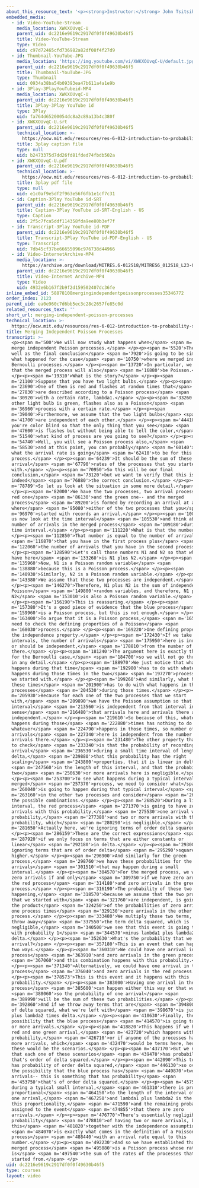 ```yaml
---
about_this_resource_text: '<p><strong>Instructor:</strong> John Tsitsiklis</p>'
embedded_media:
  - id: Video-YouTube-Stream
    media_location: XWKXOUvqC-U
    parent_uid: dc2216e9619c2917df0f0f49630b46f5
    title: Video-YouTube-Stream
    type: Video
    uid: c97d72465cfd736982a82df08f4f27d9
  - id: Thumbnail-YouTube-JPG
    media_location: 'https://img.youtube.com/vi/XWKXOUvqC-U/default.jpg'
    parent_uid: dc2216e9619c2917df0f0f49630b46f5
    title: Thumbnail-YouTube-JPG
    type: Thumbnail
    uid: 0934a38ba54b09393ea47b611a4a1e9b
  - id: 3Play-3PlayYouTubeid-MP4
    media_location: XWKXOUvqC-U
    parent_uid: dc2216e9619c2917df0f0f49630b46f5
    title: 3Play-3Play YouTube id
    type: 3Play
    uid: fa764d65200054dc8a2c89a13b4c380f
  - id: XWKXOUvqC-U.srt
    parent_uid: dc2216e9619c2917df0f0f49630b46f5
    technical_location: >-
      https://ocw.mit.edu/resources/res-6-012-introduction-to-probability-spring-2018/part-iii-random-processes/merging-independent-poisson-processes/XWKXOUvqC-U.srt
    title: 3play caption file
    type: null
    uid: b2473375d7dd26fd81fded74fbdb502a
  - id: XWKXOUvqC-U.pdf
    parent_uid: dc2216e9619c2917df0f0f49630b46f5
    technical_location: >-
      https://ocw.mit.edu/resources/res-6-012-introduction-to-probability-spring-2018/part-iii-random-processes/merging-independent-poisson-processes/XWKXOUvqC-U.pdf
    title: 3play pdf file
    type: null
    uid: e1c0af9e5df2f963e56f6fb1e1cf7c31
  - id: Caption-3Play YouTube id-SRT
    parent_uid: dc2216e9619c2917df0f0f49630b46f5
    title: Caption-3Play YouTube id-SRT-English - US
    type: Caption
    uid: 2f5c7fca5ddf114358fda9ee80b3ef7f
  - id: Transcript-3Play YouTube id-PDF
    parent_uid: dc2216e9619c2917df0f0f49630b46f5
    title: Transcript-3Play YouTube id-PDF-English - US
    type: Transcript
    uid: 7db45cf37be66655096c976738d44966
  - id: Video-InternetArchive-MP4
    media_location: >-
      https://archive.org/download/MITRES.6-012S18/MITRES6_012S18_L23-03_300k.mp4
    parent_uid: dc2216e9619c2917df0f0f49630b46f5
    title: Video-Internet Archive-MP4
    type: Video
    uid: 4932e6b167f2b9f2d159502407dc36fe
inline_embed_id: 58878108mergingindependentpoissonprocesses35346772
order_index: 2123
parent_uid: ea0e960c7d6bb5ec3c28c2657fe85c0d
related_resources_text: ''
short_url: merging-independent-poisson-processes
technical_location: >-
  https://ocw.mit.edu/resources/res-6-012-introduction-to-probability-spring-2018/part-iii-random-processes/merging-independent-poisson-processes
title: Merging Independent Poisson Processes
transcript: >-
  <p><span m='500'>We will now study what happens when</span> <span m='2380'>we
  merge independent Poisson processes.</span> </p><p><span m='5520'>The story as
  well as the final conclusion</span> <span m='7920'>is going to be similar to
  what happened for the case</span> <span m='10750'>where we merged independent
  Bernoulli processes.</span> </p><p><span m='13720'>In particular, we will see
  that the merged process will also</span> <span m='16880'>be Poisson.</span>
  </p><p><span m='19310'>What is the story?</span> </p><p><span
  m='21100'>Suppose that you have two light bulbs.</span> </p><p><span
  m='23690'>One of them is red and flashes at random times that</span> <span
  m='27830'>are described according to a Poisson process</span> <span
  m='30920'>with a certain rate, lambda1.</span> </p><p><span m='33260'>The
  other light bulb is green, flashes also as a Poisson</span> <span
  m='36960'>process with a certain rate.</span> </p><p><span
  m='39040'>Furthermore, we assume that the two light bulbs</span> <span
  m='41700'>are independent of each other.</span> </p><p><span m='44410'>If
  you're color blind so that the only thing that you see</span> <span
  m='47600'>is flashes but without being able to tell the color,</span> <span
  m='51540'>what kind of process are you going to see?</span> </p><p><span
  m='54740'>Well, you will see a Poisson process also,</span> <span
  m='58530'>and at this point, you can probably</span> <span m='60140'>guess
  what the arrival rate is going</span> <span m='62410'>to be for this Poisson
  process.</span> </p><p><span m='64239'>It should be the sum of these two
  arrival</span> <span m='67790'>rates of the processes that you started
  with.</span> </p><p><span m='70950'>So this will be our final
  conclusion,</span> <span m='73120'>but we want to verify that this is
  indeed</span> <span m='76880'>the correct conclusion.</span> </p><p><span
  m='78789'>So let us look at the situation in some more detail.</span>
  </p><p><span m='82000'>We have the two processes, two arrival processes-- the
  red one</span> <span m='86130'>and the green one-- and the merged
  process</span> <span m='89200'>is formed by recording an arrival at any time
  where</span> <span m='95080'>either of the two processes that you</span> <span
  m='96970'>started with records an arrival.</span> </p><p><span m='100990'>Let
  us now look at the time interval</span> <span m='105530'>and think about the
  number of arrivals in the merged process</span> <span m='109180'>during this
  time interval.</span> </p><p><span m='111220'>What is that the number?</span>
  </p><p><span m='112850'>That number is equal to the number of arrivals</span>
  <span m='116870'>that you have in the first process plus</span> <span
  m='122060'>the number of arrivals that you have in the second process.</span>
  </p><p><span m='128590'>Let's call those numbers N1 and N2 so that what we
  have here</span> <span m='133260'>is N1 plus N2.</span> </p><p><span
  m='135960'>Now, N1 is a Poisson random variable</span> <span
  m='138880'>because this is a Poisson process.</span> </p><p><span
  m='140930'>Similarly, N2 is a Poisson random variable.</span> </p><p><span
  m='143380'>We assume that these two processes are independent.</span>
  </p><p><span m='146270'>Therefore, N1 plus N2 is the sum of independent
  Poisson</span> <span m='149800'>random variables, and therefore, N1 plus
  N2</span> <span m='153010'>is also a Poisson random variable.</span>
  </p><p><span m='156190'>This is reassuring.</span> </p><p><span
  m='157380'>It's a good piece of evidence that the blue process</span> <span
  m='159960'>is a Poisson process, but this is not enough.</span> </p><p><span
  m='163400'>To argue that it is a Poisson process,</span> <span m='165280'>we
  need to check the defining properties of a Poisson</span> <span
  m='168030'>process.</span> </p><p><span m='169220'>One defining property is
  the independence property.</span> </p><p><span m='172430'>If we take disjoint
  intervals, the number of arrivals</span> <span m='175950'>here is independent,
  or should be independent,</span> <span m='178810'>from the number of arrivals
  there.</span> </p><p><span m='181240'>The argument here is exactly the same as
  for the Bernoulli case,</span> <span m='184700'>so we will not go through it
  in any detail.</span> </p><p><span m='188970'>We just notice that whatever
  happens during that time</span> <span m='192980'>has to do with whatever
  happens during those times in the two</span> <span m='197270'>processes that
  we started with.</span> </p><p><span m='199260'>And similarly, what happens in
  these times</span> <span m='201900'>has to do with what happens in these two
  processes</span> <span m='204530'>during those times.</span> </p><p><span
  m='205930'>Because for each one of the two processes that we start
  with,</span> <span m='209890'>we have the Poisson assumption so that this
  interval</span> <span m='213560'>is independent from that interval in the
  sense</span> <span m='216480'>that arrivals here and arrivals there are
  independent.</span> </p><p><span m='219610'>So because of this, whatever
  happens during those</span> <span m='222880'>times has nothing to do with
  whatever</span> <span m='224790'>happens in those times, so number of
  arrivals</span> <span m='227340'>here is independent from the number of
  arrivals there.</span> </p><p><span m='231480'>The other property that we need
  to check</span> <span m='233340'>is that the probability of recording an
  arrival</span> <span m='236530'>during a small time interval of length
  delta,</span> <span m='239880'>that this probability has the right
  scaling</span> <span m='243800'>properties, that it is linear in delta,</span>
  <span m='247560'>in the length of this interval, and that the probability of
  two</span> <span m='250630'>or more arrivals here is negligible.</span>
  </p><p><span m='253700'>To see what happens during a typical interval in the
  merged</span> <span m='257370'>process, we need to consider what</span> <span
  m='260040'>is going to happen during that typical interval</span> <span
  m='263160'>in the other two processes and consider</span> <span m='266050'>all
  the possible combinations.</span> </p><p><span m='268520'>During a little
  interval, the red process</span> <span m='271370'>is going to have zero
  arrivals with this probability,</span> <span m='275530'>one arrival with this
  probability,</span> <span m='277380'>and two or more arrivals with this
  probability, which</span> <span m='280290'>is negligible.</span> </p><p><span
  m='281650'>Actually here, we're ignoring terms of order delta squared.</span>
  </p><p><span m='286159'>These are the correct expressions</span> <span
  m='287920'>if we only focus on terms that are either constants or
  linear</span> <span m='292180'>in delta.</span> </p><p><span m='293000'>We are
  ignoring terms that are of order delta</span> <span m='295290'>square or
  higher.</span> </p><p><span m='296900'>And similarly for the green
  process,</span> <span m='298760'>we have these probabilities for the number of
  arrivals</span> <span m='301510'>that may happen during a small
  interval.</span> </p><p><span m='304570'>For the merged process, we will have
  zero arrivals if and only</span> <span m='309750'>if we have zero arrivals in
  the red process</span> <span m='314180'>and zero arrivals in the green
  process.</span> </p><p><span m='316190'>The probability of these two events
  happening,</span> <span m='318570'>because we assume that the two processes
  that we started with</span> <span m='321760'>are independent, is going to be
  the product</span> <span m='324250'>of the probabilities of zero arrivals in
  one process times</span> <span m='329130'>zero arrivals in the other
  process.</span> </p><p><span m='333480'>We multiply those two terms, and if we
  throw away</span> <span m='337550'>the term delta squared, which is
  negligible,</span> <span m='340500'>we see that this event is going to happen
  with probability 1</span> <span m='344570'>minus lambda1 plus lambda2 times
  delta.</span> </p><p><span m='352630'>What's the probability that we get one
  arrival?</span> </p><p><span m='357180'>This is an event that can happen in
  two ways.</span> </p><p><span m='360310'>We could have one arrival in the red
  process</span> <span m='363910'>and zero arrivals in the green process,</span>
  <span m='367060'>and this combination happens with this probability.</span>
  </p><p><span m='371340'>Alternatively, we could have one arrival in the green
  process</span> <span m='376040'>and zero arrivals in the red process.</span>
  </p><p><span m='378573'>This is this event and it happens with this
  probability.</span> </p><p><span m='383000'>Having one arrival in the blue
  process</span> <span m='385600'>can happen either this way or that way,</span>
  <span m='388060'>so the probability of one arrival</span> <span
  m='389990'>will be the sum of these two probabilities.</span> </p><p><span
  m='392860'>And if we throw away terms that are</span> <span m='394800'>order
  of delta squared, what we're left with</span> <span m='398670'>is just lambda1
  plus lambda2 times delta.</span> </p><p><span m='410630'>Finally, there's the
  possibility that the blue process</span> <span m='414570'>is going to have two
  or more arrivals.</span> </p><p><span m='418820'>This happens if we have one
  red and one green arrival,</span> <span m='423720'>which happens with this
  probability,</span> <span m='426710'>or if anyone of the processes has two or
  more arrivals, which</span> <span m='432470'>would be terms here, here, and
  these would be the scenarios.</span> </p><p><span m='437170'>But we notice
  that each one of these scenarios</span> <span m='439470'>has probability
  that's order of delta squared.</span> </p><p><span m='442090'>This term also
  has probability of order delta squared,</span> <span m='446130'>so overall,
  the possibility that the blue process has</span> <span m='449870'>two or more
  arrivals-- this is something that has probability</span> <span
  m='453750'>that's of order delta squared.</span> </p><p><span m='457530'>So
  during a typical small interval,</span> <span m='461310'>there is probability
  proportional</span> <span m='464150'>to the length of the interval of having
  one arrival,</span> <span m='467250'>and lambda1 plus lambda2 is the factor of
  this proportionality,</span> <span m='471590'>and the remaining probability is
  assigned to the event</span> <span m='474855'>that there are zero
  arrivals.</span> </p><p><span m='476770'>There's essentially negligible
  probability</span> <span m='478810'>of having two or more arrivals, but
  this</span> <span m='481820'>together with the independence assumption</span>
  <span m='484070'>is exactly what comes in the definition of a Poisson
  process</span> <span m='488440'>with an arrival rate equal to this
  number.</span> </p><p><span m='492230'>And so we have established that the
  merged process</span> <span m='495080'>is a Poisson process whose rate
  is</span> <span m='497540'>the sum of the rates of the processes that we
  started from.</span> </p>
uid: dc2216e9619c2917df0f0f49630b46f5
type: courses
layout: video
---
```

